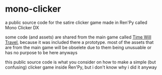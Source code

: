 # mono-clicker
a public source code for the satire clicker game made in Ren'Py called Mono Clicker DX

some code (and assets) are shared from the main game called [Time Will Travel](https://hananezumi.itch.io/timewilltravel), because it was included there a prototype. most of the assets that are from the main game will be obselete due to them being unusuable or has no purpose to be here anyways

this public source code is what you consider on how to make a simple (but confusing) clicker game inside Ren'Py, but i don't know why i did it anyway
